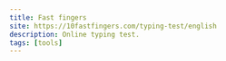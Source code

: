 ```yaml
---
title: Fast fingers
site: https://10fastfingers.com/typing-test/english
description: Online typing test.
tags: [tools]
---
```


